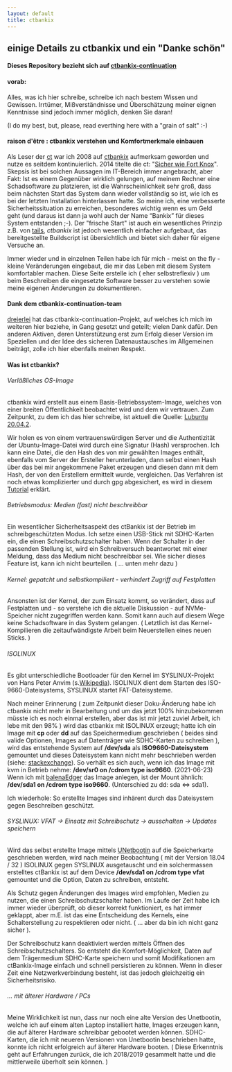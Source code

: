 ```yaml
---
layout: default
title: ctbankix
---
```

## einige Details zu ctbankix und ein "Danke schön"


#### Dieses Repository bezieht sich auf [ctbankix-continuation](https://github.com/ctbankix-continuation-team/ctbankix-continuation)

#### vorab:

Alles, was ich hier schreibe, schreibe ich nach bestem Wissen und Gewissen. Irrtümer, Mißverständnisse und Überschätzung meiner eignen Kenntnisse sind jedoch immer möglich, denken Sie daran! 

(I do my best, but, please, read everthing here with a "grain of salt" :-)


#### raison d'être : ctbankix verstehen und Komfortmerkmale einbauen

Als Leser der [ct](https://www.heise.de/ct/) war ich 2008 auf [ctbankix](https://www.heise.de/ct/artikel/Sicheres-Online-Banking-mit-Bankix-284099.html) aufmerksam geworden und nutze es seitdem kontinuierlich. 2014 titelte die ct: "[Sicher wie Fort Knox](https://www.heise.de/select/ct/archiv/2014/7/seite-146)". Skepsis ist bei solchen Aussagen im IT-Bereich immer angebracht, aber Fakt: Ist es einem Gegenüber wirklich gelungen, auf meinem Rechner eine Schadsoftware zu platzieren, ist die Wahrscheinlichkeit sehr groß, dass beim nächsten Start das System dann wieder vollständig so ist, wie ich es bei der letzten Installation hinterlassen hatte. So meine ich, eine verbesserte Sicherheitssituation zu erreichen, besonderes wichtig wenn es um Geld geht (und daraus ist dann ja wohl auch der Name “Bankix” für dieses System entstanden ;-). Der "frische Start" ist auch ein wesentliches Prinzip z.B. von [tails](https://tails.boum.org/), _ctbankix_ ist jedoch wesentlich einfacher aufgebaut, das bereitgestellte Buildscript ist übersichtlich und bietet sich daher für eigene Versuche an.

Immer wieder und in einzelnen Teilen habe ich für mich - meist on the fly - kleine Veränderungen eingebaut, die mir das Leben mit diesem System komfortabler machen. Diese Seite erstelle ich (&nbsp;eher selbstreflexiv&nbsp;) um beim Beschreiben die eingesetzte Software besser zu verstehen sowie meine eigenen Änderungen zu dokumentieren. 



#### Dank dem ctbankix-continuation-team


[dreierlei](https://www.heise.de/forum/c-t/Kommentare-zu-c-t-Artikeln/Sicheres-Online-Banking-mit-Bankix/Weiterentwicklung-ctbankix-auf-Basis-von-Lubuntu-16-04-1-32-Bit/posting-29217674/show/) hat das ctbankix-continuation-Projekt, auf welches ich mich im weiteren hier beziehe,  in Gang gesetzt und geteilt; vielen Dank dafür. Den anderen Aktiven, deren Unterstützung erst zum Erfolg dieser Version im Speziellen und der Idee des sicheren Datenaustausches im Allgemeinen beiträgt, zolle ich hier ebenfalls meinen Respekt.

#### Was ist ctbankix?

###### Verläßliches OS-Image
ctbankix wird erstellt aus einem Basis-Betriebssystem-Image, welches von einer breiten Öffentlichkeit beobachtet wird und dem wir vertrauen. Zum Zeitpunkt, zu dem ich das hier schreibe, ist aktuell die Quelle: [Lubuntu 20.04.2](http://cdimage.ubuntu.com/lubuntu/releases/20.04.2/release/lubuntu-20.04.2-desktop-amd64.iso). 

Wir holen es von einem vertrauenswürdigen Server und die Authentizität der Ubuntu-Image-Datei wird durch eine Signatur (Hash) versprochen. Ich kann eine Datei, die den Hash des von mir gewählten Images enthält, ebenfalls vom Server der Ersteller herunterladen, dann selbst einen Hash über das bei mir angekommene Paket erzeugen und diesen dann mit dem Hash, der von den Erstellern ermittelt wurde, vergleichen. Das Verfahren ist noch etwas komplizierter und durch gpg abgesichert, es wird in diesem [Tutorial](https://tutorials.ubuntu.com/tutorial/tutorial-how-to-verify-ubuntu) erklärt. 

###### Betriebsmodus: Medien (fast) nicht beschreibbar

Ein wesentlicher Sicherheitsaspekt des ctBankix ist der Betrieb im schreibgeschützten Modus. Ich setze einen USB-Stick mit SDHC-Karten ein, die einen Schreibschutzschalter haben. Wenn der Schalter in der passenden Stellung ist, wird ein Schreibversuch beantwortet mit einer Meldung, dass das Medium nicht beschreibbar sei. Wie sicher dieses Feature ist, kann ich nicht beurteilen. ( ... unten mehr dazu )

###### Kernel: gepatcht und selbstkompiliert - verhindert Zugriff auf Festplatten

Ansonsten ist der Kernel, der zum Einsatz kommt, so verändert, dass auf Festplatten und - so verstehe ich die aktuelle Diskussion - auf NVMe-Speicher nicht zugegriffen werden kann. Somit kann auch auf diesem Wege keine Schadsoftware in das System gelangen. (&nbsp;Letztlich ist das Kernel-Kompilieren die zeitaufwändigste Arbeit beim Neuerstellen eines neuen Sticks.&nbsp;) 

###### ISOLINUX

Es gibt unterschiedliche Bootloader für den Kernel im SYSLINUX-Projekt von Hans Peter Anvim (s.[Wikipedia](https://de.wikipedia.org/wiki/SYSLINUX)). ISOLINUX dient dem Starten des ISO-9660-Dateisystems, SYSLINUX startet FAT-Dateisysteme. 

Nach meiner Erinnerung ( zum Zeitpunkt dieser Doku-Änderung habe ich ctbankix nicht mehr in Bearbeitung und um das jetzt 100% hinzubekommen müsste ich es noch einmal erstellen, aber das ist mir jetzt zuviel Arbeit, ich lebe mit den 98% ) wird das ctbankix mit ISOLINUX erzeugt; hatte ich ein Image mit **cp** oder **dd** auf das Speichermedium geschrieben ( beides sind valide Optionen, Images auf Datenträger wie SDHC-Karten zu schreiben ), wird das entstehende System auf **/dev/sda** als **ISO9660-Dateisystem** gemountet und dieses Dateisystem kann nicht mehr beschrieben werden (siehe: [stackexchange](https://unix.stackexchange.com/questions/26237/iso-file-readonly)). So verhält es sich auch, wenn ich das Image mit kvm in Betrieb nehme: **/dev/sr0 on /cdrom type iso9660**.  (2021-06-23) Wenn ich mit [balenaEdger](https://www.balena.io/etcher/) das Image anlegen, ist der Mount ähnlich: **/dev/sda1 on /cdrom type iso9660**. (Unterschied zu dd: sda <=> sda1).

Ich wiederhole: So erstellte Images sind inhärent durch das Dateisystem gegen Beschreiben geschützt.

###### SYSLINUX: VFAT -> Einsatz mit Schreibschutz -> ausschalten -> Updates speichern

Wird das selbst erstellte Image mittels [UNetbootin](https://unetbootin.github.io/) auf die Speicherkarte geschrieben werden, wird nach meiner Beobachtung (&nbsp;mit der Version 18.04 / 32&nbsp;) ISOLINUX gegen SYSLINUX ausgetauscht und ein solchermassen erstelltes ctBankix ist auf dem Device **/dev/sda1 on /cdrom type vfat** gemountet und die Option, Daten zu schreiben, entsteht. 

Als Schutz gegen Änderungen des Images wird empfohlen, Medien zu nutzen, die einen Schreibschutzschalter haben. Im Laufe der Zeit habe ich immer wieder überprüft, ob dieser korrekt funktioniert, es hat immer geklappt, aber m.E. ist das eine Entscheidung des Kernels, eine Schalterstellung zu respektieren oder nicht. ( ... aber da bin ich nicht ganz sicher ).

Der Schreibschutz kann deaktiviert werden mittels Öffnen des Schreibschutzschalters. So entsteht die Komfort-Möglichkeit, Daten auf dem Trägermedium SDHC-Karte speichern und somit Modifikationen am ctBankix-Image einfach und schnell persistieren zu können. Wenn in dieser Zeit eine Netzwerkverbindung besteht, ist das jedoch gleichzeitig ein Sicherheitsrisiko.  

###### ... mit älterer Hardware / PCs

Meine Wirklichkeit ist nun, dass nur noch eine alte Version des Unetbootin, welche ich auf einem alten Laptop installiert hatte, Images erzeugen kann, die auf älterer Hardware schreibbar gebootet werden können. SDHC-Karten, die ich mit neueren Versionen von Unetbootin beschrieben hatte, konnte ich nicht erfolgreich auf älterer Hardware booten. (&nbsp;Diese Erkenntnis geht auf Erfahrungen zurück, die ich 2018/2019 gesammelt hatte und die mittlerweile überholt sein können.&nbsp;)



